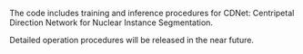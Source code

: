 The code includes training and inference procedures for CDNet: Centripetal Direction Network for Nuclear Instance Segmentation.

Detailed operation procedures will be released in the near future.
